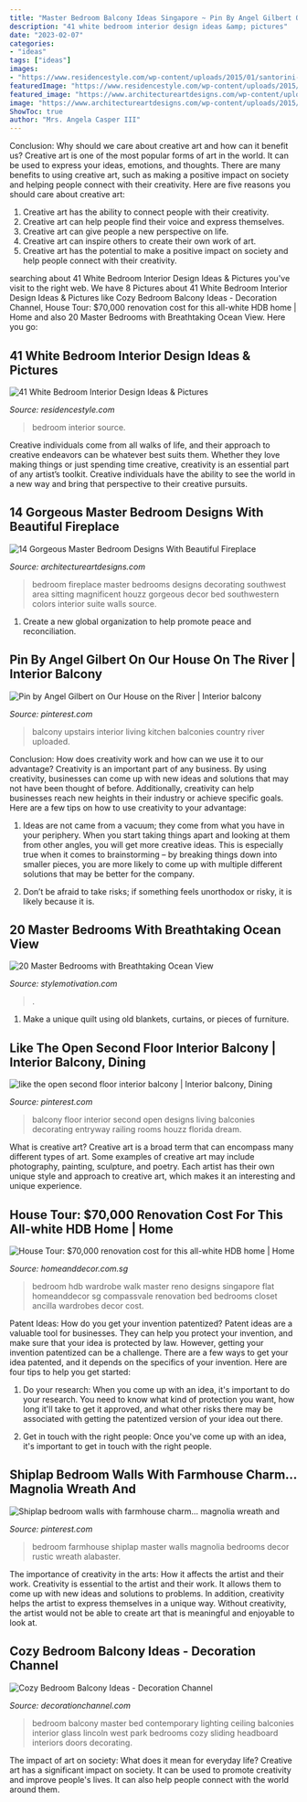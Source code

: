```yaml
---
title: "Master Bedroom Balcony Ideas Singapore ~ Pin By Angel Gilbert On Our House On The River"
description: "41 white bedroom interior design ideas &amp; pictures"
date: "2023-02-07"
categories:
- "ideas"
tags: ["ideas"]
images:
- "https://www.residencestyle.com/wp-content/uploads/2015/01/santorini-large-white-bedroom-with-balcony-and-view.jpg"
featuredImage: "https://www.residencestyle.com/wp-content/uploads/2015/01/santorini-large-white-bedroom-with-balcony-and-view.jpg"
featured_image: "https://www.architectureartdesigns.com/wp-content/uploads/2015/11/416-630x419.jpg"
image: "https://www.architectureartdesigns.com/wp-content/uploads/2015/11/416-630x419.jpg"
ShowToc: true
author: "Mrs. Angela Casper III"
---
```



Conclusion: Why should we care about creative art and how can it benefit us?
Creative art is one of the most popular forms of art in the world. It can be used to express your ideas, emotions, and thoughts. There are many benefits to using creative art, such as making a positive impact on society and helping people connect with their creativity. Here are five reasons you should care about creative art: 
1) Creative art has the ability to connect people with their creativity.
2) Creative art can help people find their voice and express themselves.
3) Creative art can give people a new perspective on life.
4) Creative art can inspire others to create their own work of art.
5) Creative art has the potential to make a positive impact on society and help people connect with their creativity.

	

		
searching about 41 White Bedroom Interior Design Ideas &amp; Pictures you've visit to the right web. We have 8 Pictures about 41 White Bedroom Interior Design Ideas &amp; Pictures like Cozy Bedroom Balcony Ideas - Decoration Channel, House Tour: $70,000 renovation cost for this all-white HDB home | Home and also 20 Master Bedrooms with Breathtaking Ocean View. Here you go:
		
    
## 41 White Bedroom Interior Design Ideas &amp; Pictures

<img loading=lazy src="https://www.residencestyle.com/wp-content/uploads/2015/01/santorini-large-white-bedroom-with-balcony-and-view.jpg" onerror="this.onerror=null;this.src='https://tse4.mm.bing.net/th?id=OIP.aMWSiaRAY7avUx0UoYpkCgHaGW&amp;pid=15.1';" alt="41 White Bedroom Interior Design Ideas &amp; Pictures">

_Source: residencestyle.com_

>bedroom interior source. 

	

Creative individuals come from all walks of life, and their approach to creative endeavors can be whatever best suits them. Whether they love making things or just spending time creative, creativity is an essential part of any artist’s toolkit. Creative individuals have the ability to see the world in a new way and bring that perspective to their creative pursuits.

    
## 14 Gorgeous Master Bedroom Designs With Beautiful Fireplace

<img loading=lazy src="https://www.architectureartdesigns.com/wp-content/uploads/2015/11/416-630x419.jpg" onerror="this.onerror=null;this.src='https://tse3.mm.bing.net/th?id=OIP.35bBZxpRue1RRb4SNULkFAHaE7&amp;pid=15.1';" alt="14 Gorgeous Master Bedroom Designs With Beautiful Fireplace">

_Source: architectureartdesigns.com_

>bedroom fireplace master bedrooms designs decorating southwest area sitting magnificent houzz gorgeous decor bed southwestern colors interior suite walls source. 

	

1. Create a new global organization to help promote peace and reconciliation.

    
## Pin By Angel Gilbert On Our House On The River | Interior Balcony

<img loading=lazy src="https://i.pinimg.com/736x/08/25/43/082543b9a8747bc405f6fb2f18669529--interior-balcony-wishlist-shopping.jpg" onerror="this.onerror=null;this.src='https://tse2.mm.bing.net/th?id=OIP._B6iIzACqQMg-Cuh3-ecMwHaJ3&amp;pid=15.1';" alt="Pin by Angel Gilbert on Our House on the River | Interior balcony">

_Source: pinterest.com_

>balcony upstairs interior living kitchen balconies country river uploaded. 

	

Conclusion: How does creativity work and how can we use it to our advantage?
Creativity is an important part of any business. By using creativity, businesses can come up with new ideas and solutions that may not have been thought of before. Additionally, creativity can help businesses reach new heights in their industry or achieve specific goals. Here are a few tips on how to use creativity to your advantage: 
1. Ideas are not came from a vacuum; they come from what you have in your periphery. When you start taking things apart and looking at them from other angles, you will get more creative ideas. This is especially true when it comes to brainstorming – by breaking things down into smaller pieces, you are more likely to come up with multiple different solutions that may be better for the company. 

2. Don’t be afraid to take risks; if something feels unorthodox or risky, it is likely because it is.

    
## 20 Master Bedrooms With Breathtaking Ocean View

<img loading=lazy src="https://www.stylemotivation.com/wp-content/uploads/2014/01/20-Master-Bedrooms-with-Breathtaking-Ocean-View-10-620x546.jpg" onerror="this.onerror=null;this.src='https://tse4.mm.bing.net/th?id=OIP._8KOZNFEIr43RwHIKkxHngHaGh&amp;pid=15.1';" alt="20 Master Bedrooms with Breathtaking Ocean View">

_Source: stylemotivation.com_

>. 

	

1. Make a unique quilt using old blankets, curtains, or pieces of furniture.

    
## Like The Open Second Floor Interior Balcony | Interior Balcony, Dining

<img loading=lazy src="https://i.pinimg.com/736x/f4/0b/1f/f40b1fdc85867ff86324dc521c2b47b6--interior-balcony-floor-design.jpg" onerror="this.onerror=null;this.src='https://tse3.mm.bing.net/th?id=OIP.MugQSEhXaEpua_V4YTWPNAHaLK&amp;pid=15.1';" alt="like the open second floor interior balcony | Interior balcony, Dining">

_Source: pinterest.com_

>balcony floor interior second open designs living balconies decorating entryway railing rooms houzz florida dream. 

	

What is creative art?
Creative art is a broad term that can encompass many different types of art. Some examples of creative art may include photography, painting, sculpture, and poetry. Each artist has their own unique style and approach to creative art, which makes it an interesting and unique experience.

    
## House Tour: $70,000 Renovation Cost For This All-white HDB Home | Home

<img loading=lazy src="https://www.homeanddecor.com.sg/sites/default/files/blog/2016/08/43379-sag-4293.jpg" onerror="this.onerror=null;this.src='https://tse3.mm.bing.net/th?id=OIP.gQOtKMIipMrarPH9BjmsKwHaE7&amp;pid=15.1';" alt="House Tour: $70,000 renovation cost for this all-white HDB home | Home">

_Source: homeanddecor.com.sg_

>bedroom hdb wardrobe walk master reno designs singapore flat homeanddecor sg compassvale renovation bed bedrooms closet ancilla wardrobes decor cost. 

	

Patent Ideas: How do you get your invention patentized?
Patent ideas are a valuable tool for businesses. They can help you protect your invention, and make sure that your idea is protected by law. However, getting your invention patentized can be a challenge. There are a few ways to get your idea patented, and it depends on the specifics of your invention. Here are four tips to help you get started: 
1. Do your research: When you come up with an idea, it's important to do your research. You need to know what kind of protection you want, how long it'll take to get it approved, and what other risks there may be associated with getting the patentized version of your idea out there. 

2. Get in touch with the right people: Once you've come up with an idea, it's important to get in touch with the right people.

    
## Shiplap Bedroom Walls With Farmhouse Charm... Magnolia Wreath And

<img loading=lazy src="https://i.pinimg.com/736x/05/f7/f8/05f7f86c60c2a0dbd1e2d72b5ac0084e.jpg" onerror="this.onerror=null;this.src='https://tse3.mm.bing.net/th?id=OIP.Rf41tSOLVmdzIhdij3cu7gHaFj&amp;pid=15.1';" alt="Shiplap bedroom walls with farmhouse charm... magnolia wreath and">

_Source: pinterest.com_

>bedroom farmhouse shiplap master walls magnolia bedrooms decor rustic wreath alabaster. 

	

The importance of creativity in the arts: How it affects the artist and their work.
Creativity is essential to the artist and their work. It allows them to come up with new ideas and solutions to problems. In addition, creativity helps the artist to express themselves in a unique way. Without creativity, the artist would not be able to create art that is meaningful and enjoyable to look at.

    
## Cozy Bedroom Balcony Ideas - Decoration Channel

<img loading=lazy src="https://decorationchannel.com/wp-content/uploads/2016/03/bedroom-balcony-8-480x318.jpg" onerror="this.onerror=null;this.src='https://tse1.mm.bing.net/th?id=OIP.cH7tzi4puOpiaKEm-m-YxwHaE6&amp;pid=15.1';" alt="Cozy Bedroom Balcony Ideas - Decoration Channel">

_Source: decorationchannel.com_

>bedroom balcony master bed contemporary lighting ceiling balconies interior glass lincoln west park bedrooms cozy sliding headboard interiors doors decorating. 

	

The impact of art on society: What does it mean for everyday life?
Creative art has a significant impact on society. It can be used to promote creativity and improve people's lives. It can also help people connect with the world around them.


